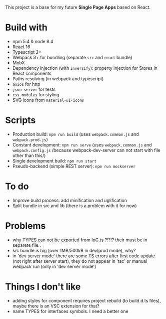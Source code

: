 This project is a base for my future **Single Page Apps** based on React.

# Build with
- npm 5.4 & node 8.4
- React 16
- Typescript 2+
- Webpack 3+ for bundling (separate `src` and `react` bundle)
- MobX
- Dependency injection (with `inversify`): property injection for Stores in React components
- Paths resolving (in webpack and typescript)
- `axios` for http
- `json-server` for tests
- `css modules` for styling
- SVG icons from `material-ui-icons`

# Scripts
- Production build: `npm run build` (uses `webpack.common.js` and `webpack.prod.js`)
- Constant development: `npm run serve` (uses `webpack.common.js` and `webpack.config.js` /because webpack-dev-server can not start with file other than this/)
- Single development build: `npm run start`
- Pseudo-backend (simple REST server): `npm run mockserver`

# To do
- Improve build process: add minification and uglification
- Split bundle in src and lib (there is a problem with it for now)

# Problems
- why TYPES can not be exported from IoC.ts ?!?!? their must be in separete file..
- src bundle is big (over 1MB/500kB in dev/prod mode), why?
- in 'dev server mode' there are some TS errors after first code update (not right after server start), they do not appear in 'tsc' or manual webpack run (only in 'dev server mode')

# Things I don't like
- adding styles for component requires project rebuild (to build d.ts files), maybe there is an VSC extension for that?
- name TYPES for interfaces symbols. I need a better one